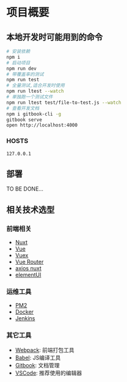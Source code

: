 # 项目概要

## 本地开发时可能用到的命令
```bash
# 安装依赖
npm i
# 启动项目
npm run dev
# 带覆盖率的测试
npm run test
# 全量测试,适合开发时使用
npm run ltest --watch
# 单独跑一个测试文件
npm run ltest test/file-to-test.js --watch
# 查看开发文档
npm i gitbook-cli -g
gitbook serve
open http://localhost:4000
```
### HOSTS
```
127.0.0.1 
```

## 部署

TO BE DONE...

## 相关技术选型


### 前端相关

* [Nuxt](https://nuxtjs.org/)
* [Vue](https://vuejs.org/)
* [Vuex](https://vuex.vuejs.org/)
* [Vue Router](https://router.vuejs.org/)
* [axios nuxt](https://axios.nuxtjs.org/)
* [elementUI](http://element-cn.eleme.io/)


### 运维工具

* [PM2](http://pm2.keymetrics.io/)
* [Docker](https://www.docker.com/)
* [Jenkins](https://jenkins.io/)

### 其它工具

* [Webpack](https://webpack.js.org/): 前端打包工具
* [Babel](https://babeljs.io/): JS编译工具
* [Gitbook](https://www.gitbook.com/): 文档管理
* [VSCode](https://code.visualstudio.com/): 推荐使用的编辑器


